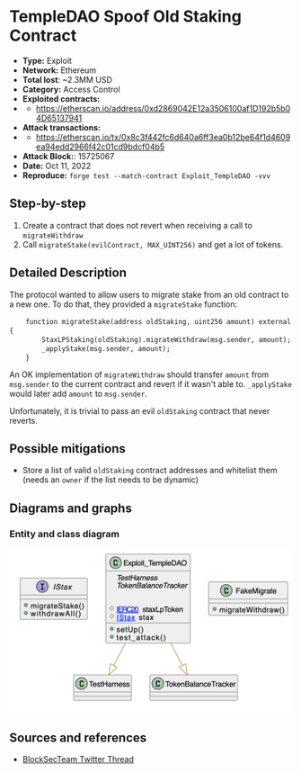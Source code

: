 # TempleDAO Spoof Old Staking Contract
- **Type:** Exploit
- **Network:** Ethereum
- **Total lost**: ~2.3MM USD
- **Category:** Access Control
- **Exploited contracts:**
- - https://etherscan.io/address/0xd2869042E12a3506100af1D192b5b04D65137941
- **Attack transactions:**
- - https://etherscan.io/tx/0x8c3f442fc6d640a6ff3ea0b12be64f1d4609ea94edd2966f42c01cd9bdcf04b5
- **Attack Block:**: 15725067
- **Date:** Oct 11, 2022
- **Reproduce:** `forge test --match-contract Exploit_TempleDAO -vvv`

## Step-by-step 
1. Create a contract that does not revert when receiving a call to `migrateWithdraw`
2. Call `migrateStake(evilContract, MAX_UINT256)` and get a lot of tokens.

## Detailed Description
The protocol wanted to allow users to migrate stake from an old contract to a new one. To do that, they provided a `migrateStake` function:

``` solidity
    function migrateStake(address oldStaking, uint256 amount) external {
        StaxLPStaking(oldStaking).migrateWithdraw(msg.sender, amount);
        _applyStake(msg.sender, amount);
    }
```

An OK implementation of `migrateWithdraw` should transfer `amount` from `msg.sender` to the current contract and revert if it wasn't able to. `_applyStake` would later add `amount` to `msg.sender`.

Unfortunately, it is trivial to pass an evil `oldStaking` contract that never reverts.

## Possible mitigations
- Store a list of valid `oldStaking` contract addresses and whitelist them (needs an `owner` if the list needs to be dynamic)

## Diagrams and graphs

### Entity and class diagram
![PlantUML](templedao.png)

## Sources and references
- [BlockSecTeam Twitter Thread](https://twitter.com/BlockSecTeam/status/1579843881893769222)
